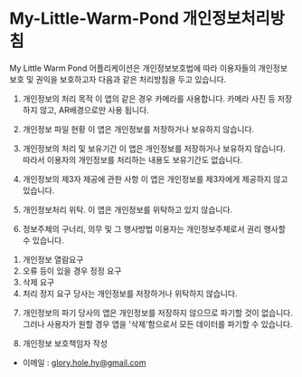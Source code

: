 # My-Little-Warm-Pond 개인정보처리방침

My Little Warm Pond 어플리케이션은 개인정보보호법에 따라 이용자들의 개인정보 보호 및 권익을 보호하고자 다음과 같은 처리방침을 두고 있습니다.

1. 개인정보의 처리 목적 
 이 앱의 같은 경우 카메라를 사용합니다. 카메라 사진 등 저장하지 않고, AR배경으로만 사용 됩니다.

2. 개인정보 파일 현황
 이 앱은 개인정보를 저장하거나 보유하지 않습니다.

3. 개인정보의 처리 및 보유기간
 이 앱은 개인정보를 저장하거나 보유하지 않습니다.
 따라서 이용자의 개인정보를 처리하는 내용도 보유기간도 없습니다.

4. 개인정보의 제3자 제공에 관한 사항
 이 앱은 개인정보를 제3자에게 제공하지 않고 있습니다.

5. 개인정보처리 위탁.
 이 앱은 개인정보를 위탁하고 있지 않습니다.

6. 정보주체의 구너리, 의무 및 그 행사방법
 이용자는 개인정보주체로서 권리 행사할 수 있습니다.

 1) 개인정보 열람요구
 2) 오류 등이 있을 경우 정정 요구
 3) 삭제 요구
 4) 처리 정지 요구
 당사는 개인정보를 저장하거나 위탁하지 않습니다.

7. 개인정보의 파기
 당사의 앱은 개인정보를 저장하지 않으므로 파기할 것이 없습니다.
 그러나 사용자가 원할 경우 앱을 '삭제'함으로서 모든 데이터를 파기할 수 있습니다.

8. 개인정보 보호책임자 작성
 - 이메일 : glory.hole.hy@gmail.com
